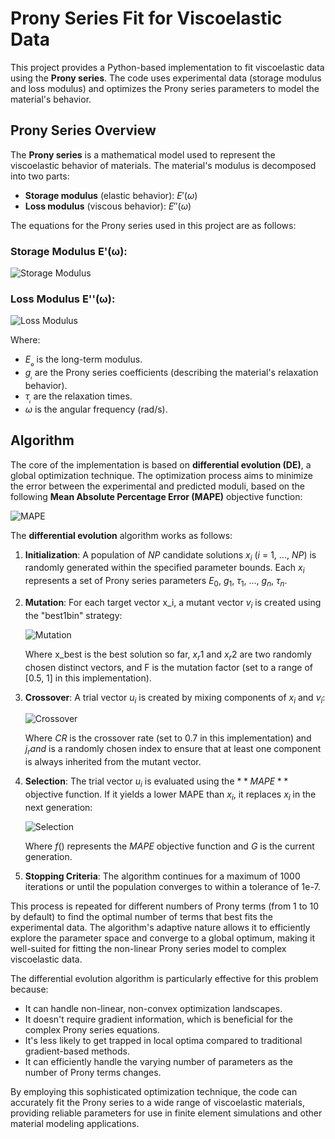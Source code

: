 # Prony Series Fit for Viscoelastic Data

This project provides a Python-based implementation to fit viscoelastic data using the **Prony series**. The code uses experimental data (storage modulus and loss modulus) and optimizes the Prony series parameters to model the material's behavior.

## Prony Series Overview

The **Prony series** is a mathematical model used to represent the viscoelastic behavior of materials. The material's modulus is decomposed into two parts:
- **Storage modulus** (elastic behavior): $E'(ω)$
- **Loss modulus** (viscous behavior): $E''(ω)$

The equations for the Prony series used in this project are as follows:

### Storage Modulus E'(ω):

![Storage Modulus](https://latex.codecogs.com/svg.image?E'(\omega)%20=%20E_0%20\left(1%20-%20\sum_{i=1}^{n}%20g_i%20+%20\sum_{i=1}^{n}%20g_i%20\frac{\omega^2%20\tau_i^2}{1%20+%20\omega^2%20\tau_i^2}%20\right))

### Loss Modulus E''(ω):

![Loss Modulus](https://latex.codecogs.com/svg.image?E''(\omega)%20=%20E_0%20\sum_{i=1}^{n}%20g_i%20\frac{\omega%20\tau_i}{1%20+%20\omega^2%20\tau_i^2})

Where:
- $E_₀$ is the long-term modulus.
- $g_ᵢ$ are the Prony series coefficients (describing the material's relaxation behavior).
- $τ_ᵢ$ are the relaxation times.
- $ω$ is the angular frequency (rad/s).

## Algorithm

The core of the implementation is based on **differential evolution (DE)**, a global optimization technique. The optimization process aims to minimize the error between the experimental and predicted moduli, based on the following **Mean Absolute Percentage Error (MAPE)** objective function:

![MAPE](https://latex.codecogs.com/svg.image?\text{MAPE}(E',%20E'')%20=%20\frac{100}{n}%20\sum_{i=1}^{n}%20\left|%20\frac{E_{\text{exp}}'%20-%20E_{\text{calc}}'}{E_{\text{exp}}'}%20\right|%20+%20\frac{100}{n}%20\sum_{i=1}^{n}%20\left|%20\frac{E_{\text{exp}}''%20-%20E_{\text{calc}}''}{E_{\text{exp}}''}%20\right|)

The **differential evolution** algorithm works as follows:

1. **Initialization**: 
   A population of $NP$ candidate solutions $x_i$ ($i$ = 1, ..., $NP$) is randomly generated within the specified parameter bounds. Each $x_i$ represents a set of Prony series parameters $E_0$, $g_1$, $τ_1$, ..., $g_n$, $τ_n$.

2. **Mutation**: 
   For each target vector x_i, a mutant vector $v_i$ is created using the "best1bin" strategy:
   
   ![Mutation](https://latex.codecogs.com/svg.image?v_i%20=%20x_{best}%20+%20F%20\cdot%20(x_{r1}%20-%20x_{r2}))
   
   Where x_best is the best solution so far, $x_r1$ and $x_r2$ are two randomly chosen distinct vectors, and F is the mutation factor (set to a range of [0.5, 1] in this implementation).

3. **Crossover**: 
   A trial vector $u_i$ is created by mixing components of $x_i$ and $v_i$:
   
   ![Crossover](https://latex.codecogs.com/svg.image?u_%7Bi%2Cj%7D%20%3D%20%5Cbegin%7Bcases%7D%20v_%7Bi%2Cj%7D%20%26%20%5Ctext%7Bif%20%7D%20%5Ctext%7Brand%7D(0%2C1)%20%5Cleq%20CR%20%5Ctext%7B%20or%20%7D%20j%20%3D%20j_%7Brand%7D%20%5C%5C%20x_%7Bi%2Cj%7D%20%26%20%5Ctext%7Botherwise%7D%20%5Cend%7Bcases%7D)
   
   Where $CR$ is the crossover rate (set to 0.7 in this implementation) and $j_rand$ is a randomly chosen index to ensure that at least one component is always inherited from the mutant vector.

4. **Selection**: 
   The trial vector $u_i$ is evaluated using the $**MAPE**$ objective function. If it yields a lower MAPE than $x_i$, it replaces $x_i$ in the next generation:
   
   ![Selection](https://latex.codecogs.com/svg.image?x_i%5E%7BG%2B1%7D%20%3D%20%5Cbegin%7Bcases%7D%20u_i%5EG%20%26%20%5Ctext%7Bif%20%7D%20f(u_i%5EG)%20%3C%20f(x_i%5EG)%20%5C%5C%20x_i%5EG%20%26%20%5Ctext%7Botherwise%7D%20%5Cend%7Bcases%7D)
   
   Where $f()$ represents the $MAPE$ objective function and $G$ is the current generation.

5. **Stopping Criteria**: 
   The algorithm continues for a maximum of 1000 iterations or until the population converges to within a tolerance of 1e-7.

This process is repeated for different numbers of Prony terms (from 1 to 10 by default) to find the optimal number of terms that best fits the experimental data. The algorithm's adaptive nature allows it to efficiently explore the parameter space and converge to a global optimum, making it well-suited for fitting the non-linear Prony series model to complex viscoelastic data.

The differential evolution algorithm is particularly effective for this problem because:
- It can handle non-linear, non-convex optimization landscapes.
- It doesn't require gradient information, which is beneficial for the complex Prony series equations.
- It's less likely to get trapped in local optima compared to traditional gradient-based methods.
- It can efficiently handle the varying number of parameters as the number of Prony terms changes.

By employing this sophisticated optimization technique, the code can accurately fit the Prony series to a wide range of viscoelastic materials, providing reliable parameters for use in finite element simulations and other material modeling applications.
